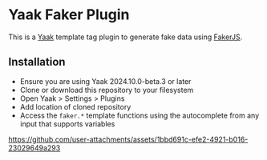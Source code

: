 # Yaak Faker Plugin

This is a [Yaak](https://yaak.app) template tag plugin to generate fake data
using [FakerJS](https://fakerjs.dev).

## Installation

- Ensure you are using Yaak 2024.10.0-beta.3 or later
- Clone or download this repository to your filesystem
- Open Yaak > Settings > Plugins
- Add location of cloned repository
- Access the `faker.*` template functions using the autocomplete from any input that
  supports variables 

https://github.com/user-attachments/assets/1bbd691c-efe2-4921-b016-23029649a293

